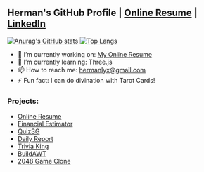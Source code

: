 ## Herman's GitHub Profile | [Online Resume](https://www.hermanloh.com/) | [LinkedIn](https://www.linkedin.com/in/hermanlyx/)
[![Anurag's GitHub stats](https://github-readme-stats.vercel.app/api?username=hurrmun&count_private=true&theme=dark)](https://github.com/anuraghazra/github-readme-stats)
[![Top Langs](https://github-readme-stats.vercel.app/api/top-langs/?username=hurrmun&layout=compact&count_private=true&theme=dark)](https://github.com/anuraghazra/github-readme-stats)

- 🔭 I’m currently working on: [My Online Resume](https://www.hermanloh.com/)
- 🌱 I’m currently learning: Three.js
- 📫 How to reach me: hermanlyx@gmail.com
- ⚡ Fun fact: I can do divination with Tarot Cards!

### Projects:
- [Online Resume](https://www.hermanloh.com/)
- [Financial Estimator](https://singaporean-fi-estimator.vercel.app/)
- [QuizSG](https://github.com/opengovsg/quizSG)
- [Daily Report](https://daily-report-hurrmun.herokuapp.com/)
- [Trivia King](https://trivia0king.herokuapp.com/)
- [BuildAWT](https://buildawt-app.vercel.app/)
- [2048 Game Clone](https://2048-game-clone.vercel.app/)
